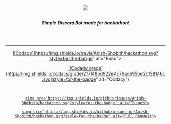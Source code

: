 <div align="center">

<img src="https://i.imgur.com/jZUPcja.png" align="center">

<br>

<br>

<strong><i>Simple Discord Bot made for hackathon!</i></strong>

<br>

<br>

<hr>

<a href="https://travis-ci.org/Anish-Shobith/hackathon">

   ![Codacy](https://img.shields.io/travis/Anish-Shobith/hackathon.svg?style=for-the-badge" alt="Build">

</a>

<a href="https://app.codacy.com/project/Anish-Shobith/hackathon/dashboard">

   ![Codady grade](https://img.shields.io/codacy/grade/2f7f48bd922e4c76ade95be2c138146c.svg?style=for-the-badge" alt="Codacy")

</a>

<br>

<a href="https://github.com/Anish-Shobith/hackathon/issues">

    <img src="https://img.shields.io/github/issues/Anish-Shobith/hackathon.svg?style=for-the-badge" alt="Issues">

</a>

<a href="https://github.com/Anish-Shobith/hackathon/pulls">

    <img src="https://img.shields.io/github/issues-pr/Anish-Shobith/hackathon.svg?style=for-the-badge" alt="Pull Request">

</a>

</div>
